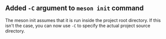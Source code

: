 ## Added `-C` argument to `meson init` command

The meson init assumes that it is run inside the project
root directory. If this isn't the case, you can now use
`-C` to specify the actual project source directory.
